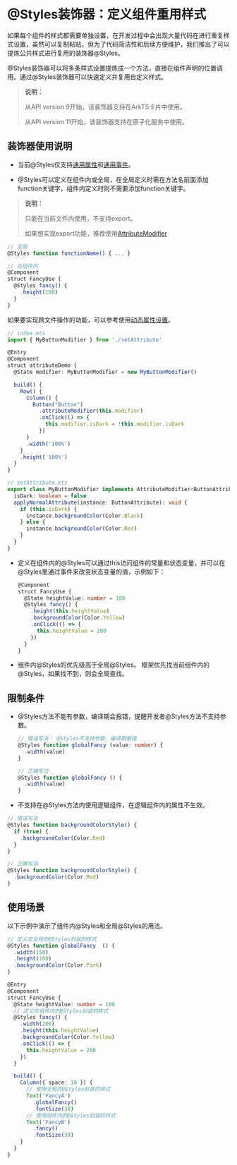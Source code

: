 # \@Styles装饰器：定义组件重用样式


如果每个组件的样式都需要单独设置，在开发过程中会出现大量代码在进行重复样式设置，虽然可以复制粘贴，但为了代码简洁性和后续方便维护，我们推出了可以提炼公共样式进行复用的装饰器\@Styles。


\@Styles装饰器可以将多条样式设置提炼成一个方法，直接在组件声明的位置调用。通过\@Styles装饰器可以快速定义并复用自定义样式。

> **说明：**
>
> 从API version 9开始，该装饰器支持在ArkTS卡片中使用。
>
> 从API version 11开始，该装饰器支持在原子化服务中使用。

## 装饰器使用说明

- 当前\@Styles仅支持[通用属性](../reference/apis-arkui/arkui-ts/ts-universal-attributes-size.md)和[通用事件](../reference/apis-arkui/arkui-ts/ts-universal-events-click.md)。

- \@Styles可以定义在组件内或全局，在全局定义时需在方法名前面添加function关键字，组件内定义时则不需要添加function关键字。

> **说明：**
>
> 只能在当前文件内使用，不支持export。
>
> 如果想实现export功能，推荐使用[AttributeModifier](../ui/arkts-user-defined-extension-attributeModifier.md)

  ```ts
  // 全局
  @Styles function functionName() { ... }

  // 在组件内
  @Component
  struct FancyUse {
    @Styles fancy() {
      .height(100)
    }
  }
  ```

如果要实现跨文件操作的功能，可以参考使用[动态属性设置](../reference/apis-arkui/arkui-ts/ts-universal-attributes-attribute-modifier.md)。

  ```ts
  // index.ets
  import { MyButtonModifier } from './setAttribute'

  @Entry
  @Component
  struct attributeDemo {
    @State modifier: MyButtonModifier = new MyButtonModifier()

    build() {
      Row() {
        Column() {
          Button("Button")
            .attributeModifier(this.modifier)
            .onClick(() => {
              this.modifier.isDark = !this.modifier.isDark
            })
        }
        .width('100%')
      }
      .height('100%')
    }
  }
  ```

  ```ts
  // setAttribute.ets
  export class MyButtonModifier implements AttributeModifier<ButtonAttribute> {
    isDark: boolean = false
    applyNormalAttribute(instance: ButtonAttribute): void {
      if (this.isDark) {
        instance.backgroundColor(Color.Black)
      } else {
        instance.backgroundColor(Color.Red)
      }
    }
  }
  ```

- 定义在组件内的\@Styles可以通过this访问组件的常量和状态变量，并可以在\@Styles里通过事件来改变状态变量的值，示例如下：

  ```ts
  @Component
  struct FancyUse {
    @State heightValue: number = 100
    @Styles fancy() {
      .height(this.heightValue)
      .backgroundColor(Color.Yellow)
      .onClick(() => {
        this.heightValue = 200
      })
    }
  }
  ```

- 组件内\@Styles的优先级高于全局\@Styles。
  框架优先找当前组件内的\@Styles，如果找不到，则会全局查找。


## 限制条件

- \@Styles方法不能有参数，编译期会报错，提醒开发者@Styles方法不支持参数。

  ```ts
  // 错误写法： @Styles不支持参数，编译期报错
  @Styles function globalFancy (value: number) {
    .width(value)
  }

  // 正确写法
  @Styles function globalFancy () {
    .width(value)
  }
  ```

- 不支持在\@Styles方法内使用逻辑组件，在逻辑组件内的属性不生效。

```ts
// 错误写法
@Styles function backgroundColorStyle() {
  if (true) {
    .backgroundColor(Color.Red)
  }
}

// 正确写法
@Styles function backgroundColorStyle() {
  .backgroundColor(Color.Red)
}
```

## 使用场景

以下示例中演示了组件内\@Styles和全局\@Styles的用法。



```ts
// 定义在全局的@Styles封装的样式
@Styles function globalFancy  () {
  .width(150)
  .height(100)
  .backgroundColor(Color.Pink)
}

@Entry
@Component
struct FancyUse {
  @State heightValue: number = 100
  // 定义在组件内的@Styles封装的样式
  @Styles fancy() {
    .width(200)
    .height(this.heightValue)
    .backgroundColor(Color.Yellow)
    .onClick(() => {
      this.heightValue = 200
    })
  }

  build() {
    Column({ space: 10 }) {
      // 使用全局的@Styles封装的样式
      Text('FancyA')
        .globalFancy()
        .fontSize(30)
      // 使用组件内的@Styles封装的样式
      Text('FancyB')
        .fancy()
        .fontSize(30)
    }
  }
}
```

